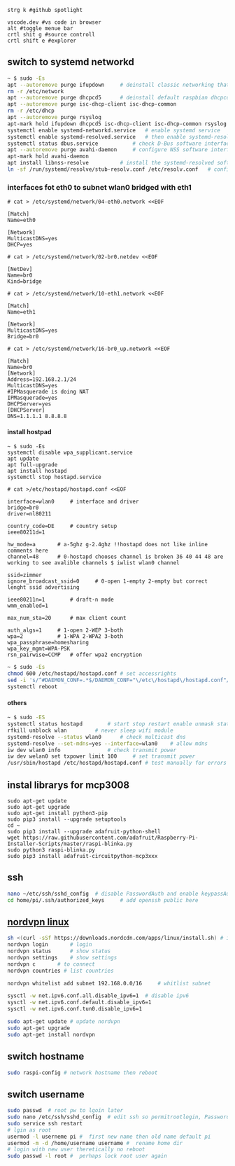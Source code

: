 ```
strg k #github spotlight
```

```
vscode.dev #vs code in browser
alt #toggle menue bar
crtl shit g #source controll
crtl shift e #explorer
```

## switch to systemd networkd
```bash
~ $ sudo -Es
apt --autoremove purge ifupdown		# deinstall classic networking that is managed with file /etc/network/interfaces
rm -r /etc/network
apt --autoremove purge dhcpcd5		# deinstall default raspbian dhcpcd network management Hold programs
apt --autoremove purge isc-dhcp-client isc-dhcp-common
rm -r /etc/dhcp
apt --autoremove purge rsyslog
apt-mark hold ifupdown dhcpcd5 isc-dhcp-client isc-dhcp-common rsyslog raspberrypi-net-mods openresolv	# hold stuff
systemctl enable systemd-networkd.service	# enable systemd service
systemctl enable systemd-resolved.service	# then enable systemd-resolved
systemctl status dbus.service			# check D-Bus software interface
apt --autoremove purge avahi-daemon		# configure NSS software interface
apt-mark hold avahi-daemon
apt install libnss-resolve			# install the systemd-resolved software interface.
ln -sf /run/systemd/resolve/stub-resolv.conf /etc/resolv.conf	# configure DNS stub listener interface
```

### interfaces fot eth0 to subnet wlan0 bridged with eth1
`# cat > /etc/systemd/network/04-eth0.network <<EOF`
```editorconfig
[Match]
Name=eth0

[Network]
MulticastDNS=yes
DHCP=yes
```
`# cat > /etc/systemd/network/02-br0.netdev <<EOF`
```editorconfig
[NetDev]
Name=br0
Kind=bridge
```
`# cat > /etc/systemd/network/10-eth1.network <<EOF`
```editorconfig
[Match]
Name=eth1

[Network]
MulticastDNS=yes
Bridge=br0
```
`# cat > /etc/systemd/network/16-br0_up.network <<EOF`
```editorconfig
[Match]
Name=br0
[Network]
Address=192.168.2.1/24
MulticastDNS=yes
#IPMasquerade is doing NAT
IPMasquerade=yes
DHCPServer=yes
[DHCPServer]
DNS=1.1.1.1 8.8.8.8
```

#### install hostpad
```
~ $ sudo -Es
systemctl disable wpa_supplicant.service
apt update
apt full-upgrade
apt install hostapd
systemctl stop hostapd.service
```
`# cat >/etc/hostapd/hostapd.conf <<EOF`
```editorconfig
interface=wlan0		# interface and driver
bridge=br0
driver=nl80211

country_code=DE		# country setup
ieee80211d=1

hw_mode=a		# a-5ghz g-2.4ghz !!hostapd does not like inline comments here
channel=48		# 0-hostapd chooses channel is broken 36 40 44 48 are working to see avalible channels $ iwlist wlan0 channel

ssid=zimmer
ignore_broadcast_ssid=0		# 0-open 1-empty 2-empty but correct lenght ssid advertising

ieee80211n=1		# draft-n mode
wmm_enabled=1

max_num_sta=20		# max client count

auth_algs=1		# 1-open 2-WEP 3-both
wpa=2			# 1-WPA 2-WPA2 3-both
wpa_passphrase=homesharing
wpa_key_mgmt=WPA-PSK
rsn_pairwise=CCMP	# offer wpa2 encryption
```
```bash
~ $ sudo -Es
chmod 600 /etc/hostapd/hostapd.conf	# set accessrights
sed -i 's/^#DAEMON_CONF=.*$/DAEMON_CONF="\/etc\/hostapd\/hostapd.conf"/' /etc/default/hostapd 	# set config file
systemctl reboot
```

#### others
```bash
~ $ sudo -ES
systemctl status hostapd		# start stop restart enable unmask status
rfkill unblock wlan			# never sleep wifi module
systemd-resolve --status wlan0		# check multicast dns
systemd-resolve --set-mdns=yes --interface=wlan0	# allow mdns
iw dev wlan0 info				# check transmit power
iw dev welan0 set txpower limit 100		# set transmit power
/usr/sbin/hostapd /etc/hostapd/hostapd.conf	# test manually for errors
```

## instal librarys for mcp3008
```
sudo apt-get update
sudo apt-get upgrade
sudo apt-get install python3-pip
sudo pip3 install --upgrade setuptools
cd ~
sudo pip3 install --upgrade adafruit-python-shell
wget https://raw.githubusercontent.com/adafruit/Raspberry-Pi-Installer-Scripts/master/raspi-blinka.py
sudo python3 raspi-blinka.py
sudo pip3 install adafruit-circuitpython-mcp3xxx
```

## ssh
```bash
nano ~/etc/ssh/sshd_config 	# disable PasswordAuth and enable keypassAuth
cd home/pi/.ssh/authorized_keys 	# add openssh public here 
```

## [nordvpn linux](https://support.nordvpn.com/Connectivity/Linux/1325531132/Installing-and-using-NordVPN-on-Debian-Ubuntu-Raspberry-Pi-Elementary-OS-and-Linux-Mint.htm)
```bash
sh <(curl -sSf https://downloads.nordcdn.com/apps/linux/install.sh)	# install
nordvpn login 		# login
nordvpn status 		# show status
nordvpn settings 	# show settings
nordvpn c 		# to connect
nordvpn countries # list countries 

nordvpn whitelist add subnet 192.168.0.0/16 	# whitlist subnet

sysctl -w net.ipv6.conf.all.disable_ipv6=1	# disable ipv6
sysctl -w net.ipv6.conf.default.disable_ipv6=1
sysctl -w net.ipv6.conf.tun0.disable_ipv6=1

sudo apt-get update	# update nordvpn
sudo apt-get upgrade
sudo apt-get install nordvpn
```

## switch hostname
```sh
sudo raspi-config # network hostname then reboot
```

## switch username
```sh
sudo passwd  # root pw to lgoin later
sudo nano /etc/ssh/sshd_config  # edit ssh so permitrootlogin, PasswordAuthentication, ChallengeResponseAuthentication is yes
sudo service ssh restart
# lgin as root
usermod -l userneme pi #  first new name then old name default pi
usermod -m -d /home/username username #  rename home dir
# login with new user theretically no reboot
sudo passwd -l root #  perhaps lock root user again
```
